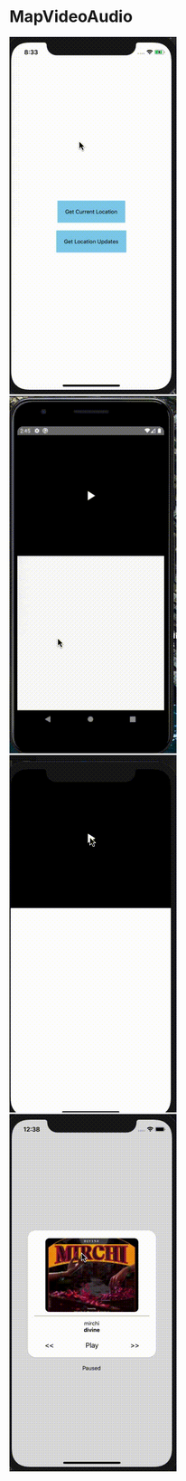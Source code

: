 # MapVideoAudio
![](https://github.com/ShubhamSinghRajput21/MapVideoAudio/blob/main/src/assets/1.gif)
![](https://github.com/ShubhamSinghRajput21/MapVideoAudio/blob/main/src/assets/android.gif)
![](https://github.com/ShubhamSinghRajput21/MapVideoAudio/blob/main/src/assets/ios.gif)
![](https://github.com/ShubhamSinghRajput21/MapVideoAudio/blob/main/src/assets/song.gif)
